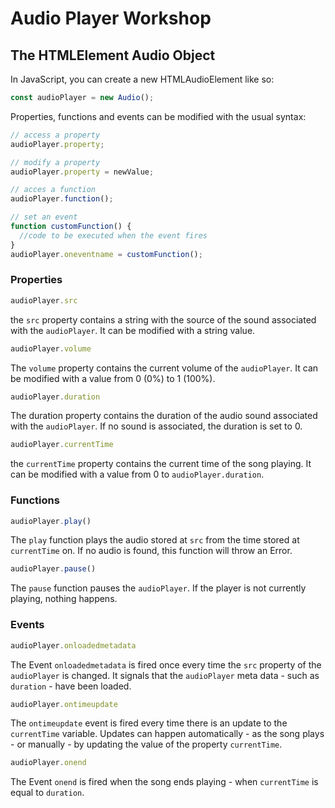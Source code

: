 # Audio Player Workshop


## The HTMLElement Audio Object

In JavaScript, you can create a new HTMLAudioElement like so:
```JavaScript
const audioPlayer = new Audio();
```

Properties, functions and events can be modified with the usual syntax:
```JavaScript
// access a property
audioPlayer.property;

// modify a property
audioPlayer.property = newValue;

// acces a function
audioPlayer.function();

// set an event
function customFunction() {
  //code to be executed when the event fires
}
audioPlayer.oneventname = customFunction();
```

### Properties
```JavaScript
audioPlayer.src
```
the `src` property contains a string with the source of the sound associated with the `audioPlayer`. It can be modified with a string value.

```JavaScript
audioPlayer.volume
```
The `volume` property contains the current volume of the `audioPlayer`. It can be modified with a value from 0 (0%) to 1 (100%).

```JavaScript
audioPlayer.duration
```
The duration property contains the duration of the audio sound associated with the `audioPlayer`. If no sound is associated, the duration is set to 0.

```JavaScript
audioPlayer.currentTime
```
the `currentTime` property contains the current time of the song playing. It can be modified with a value from 0 to `audioPlayer.duration`.

### Functions
```JavaScript
audioPlayer.play()
```
The `play` function plays the audio stored at `src` from the time stored at `currentTime` on. If no audio is found, this function will throw an Error.

```JavaScript
audioPlayer.pause()
```
The `pause` function pauses the `audioPlayer`. If the player is not currently playing, nothing happens.

### Events
```JavaScript
audioPlayer.onloadedmetadata
```
The Event `onloadedmetadata` is fired once every time the `src` property of the `audioPlayer` is changed. It signals that the `audioPlayer` meta data - such as `duration` - have been loaded.

```JavaScript
audioPlayer.ontimeupdate
```
The `ontimeupdate` event is fired every time there is an update to the `currentTime` variable. Updates can happen automatically - as the song plays - or manually - by updating the value of the property `currentTime`.

```JavaScript
audioPlayer.onend
```
The Event `onend` is fired when the song ends playing - when `currentTime` is equal to `duration`. 